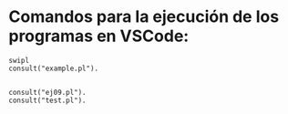# Comandos para la ejecución de los programas en VSCode:

    swipl
    consult("example.pl").


    consult("ej09.pl").
    consult("test.pl").
